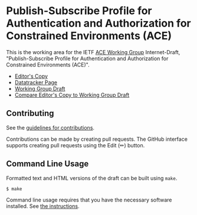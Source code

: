 # Publish-Subscribe Profile for Authentication and Authorization for Constrained Environments (ACE)

This is the working area for the IETF [ACE Working Group](https://datatracker.ietf.org/wg/ace/documents/) Internet-Draft, "Publish-Subscribe Profile for Authentication and Authorization for Constrained Environments (ACE)".

* [Editor's Copy](https://ace-wg.github.io/pubsub-profile/#go.draft-ietf-ace-pubsub-profile.html)
* [Datatracker Page](https://datatracker.ietf.org/doc/draft-ietf-ace-pubsub-profile)
* [Working Group Draft](https://datatracker.ietf.org/doc/html/draft-ietf-ace-pubsub-profile)
* [Compare Editor's Copy to Working Group Draft](https://ace-wg.github.io/pubsub-profile/#go.draft-ietf-ace-pubsub-profile.diff)


## Contributing

See the
[guidelines for contributions](https://github.com/ace-wg/pubsub-profile/blob/master/CONTRIBUTING.md).

Contributions can be made by creating pull requests.
The GitHub interface supports creating pull requests using the Edit (✏) button.


## Command Line Usage

Formatted text and HTML versions of the draft can be built using `make`.

```sh
$ make
```

Command line usage requires that you have the necessary software installed.  See
[the instructions](https://github.com/martinthomson/i-d-template/blob/main/doc/SETUP.md).

